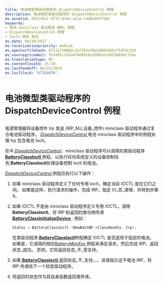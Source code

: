 ```yaml
---
title: 电池微型类驱动程序的 DispatchDeviceControl 例程
description: 电池微型类驱动程序的 DispatchDeviceControl 例程
ms.assetid: 26313dcc-9f37-4c5e-a21e-c4d8a50ff564
keywords:
- 电池 miniclass 驱动程序 WDK，例程
- DispatchDeviceControl 例程
- Ioctl WDK 电池
ms.date: 04/20/2017
ms.localizationpriority: medium
ms.openlocfilehash: 8722a72068dc2af185e70a2db6b468cf1dfdc3dd
ms.sourcegitcommit: fb7d95c7a5d47860918cd3602efdd33b69dcf2da
ms.translationtype: MT
ms.contentlocale: zh-CN
ms.lasthandoff: 06/25/2019
ms.locfileid: "67354076"
---
```

# <a name="dispatchdevicecontrol-routine-of-a-battery-miniclass-driver"></a>电池微型类驱动程序的 DispatchDeviceControl 例程


## <span id="ddk_dispatchdevicecontrol_routine_of_battery_miniclass_driver_dg"></span><span id="DDK_DISPATCHDEVICECONTROL_ROUTINE_OF_BATTERY_MINICLASS_DRIVER_DG"></span>


电源管理器将设备控件 Irp 发送 (IRP\_MJ\_设备\_控件) miniclass 驱动程序通过复合电池驱动程序。 [ *DispatchDeviceControl* ](https://docs.microsoft.com/windows-hardware/drivers/ddi/content/wdm/nc-wdm-driver_dispatch)电池 miniclass 驱动程序中的例程处理 Irp 包含电池 Ioctl。

在中[ *DispatchDeviceControl*](https://docs.microsoft.com/windows-hardware/drivers/ddi/content/wdm/nc-wdm-driver_dispatch)，miniclass 驱动程序可以调用的类驱动程序[ **BatteryClassIoctl** ](https://docs.microsoft.com/windows/desktop/api/batclass/nf-batclass-batteryclassioctl)例程，以执行任何系统定义的设备控制任务;**BatteryClassIoctl**处理设备控制 Ioctl 的电池。

[ *DispatchDeviceControl* ](https://docs.microsoft.com/windows-hardware/drivers/ddi/content/wdm/nc-wdm-driver_dispatch)例程应执行以下操作：

1.  如果 miniclass 驱动程序定义了任何专用 Ioctl，确定当前 IOCTL 是在它们之间。 如果是这样，执行请求的操作，完成 IRP，指定 IO\_否\_递增，并转到步骤 4。

2.  如果 IOCTL 不是由 miniclass 驱动程序定义专用 IOCTL，调用**BatteryClassIoctl**，将 IRP 和返回的类句柄传递[ **BatteryClassInitializeDevice** ](https://docs.microsoft.com/windows/desktop/api/batclass/nf-batclass-batteryclassinitializedevice). 例如：

    ```cpp
    Status = BatteryClassIoctl (NewBattNP->ClassHandle, Irp);
    ```

    在类驱动程序[ **BatteryClassIoctl**](https://docs.microsoft.com/windows/desktop/api/batclass/nf-batclass-batteryclassioctl)例程确定 IOCTL 是否适用于指定的电池。 如果是，它调用的相应[BatteryMini*Xxx* ](https://docs.microsoft.com/windows-hardware/drivers/ddi/content/_battery/)例程来满足请求，然后完成 IRP，返回状态\_成功。 否则，它将返回状态\_不\_受支持。

3.  如果[ **BatteryClassIoctl** ](https://docs.microsoft.com/windows/desktop/api/batclass/nf-batclass-batteryclassioctl)返回状态\_不\_支持，，，该值指示这不电池 IRP，将 IRP 传递给下一个较低驱动程序。

4.  将返回的状态作为其自身函数返回值传递。

 

 





